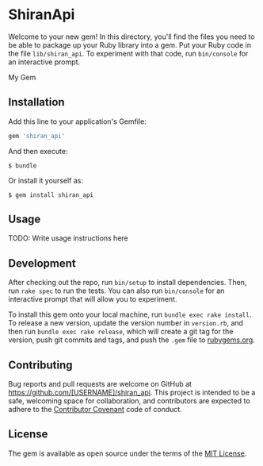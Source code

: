 # ShiranApi

Welcome to your new gem! In this directory, you'll find the files you need to be able to package up your Ruby library into a gem. Put your Ruby code in the file `lib/shiran_api`. To experiment with that code, run `bin/console` for an interactive prompt.

My Gem

## Installation

Add this line to your application's Gemfile:

```ruby
gem 'shiran_api'
```

And then execute:

    $ bundle

Or install it yourself as:

    $ gem install shiran_api

## Usage

TODO: Write usage instructions here

## Development

After checking out the repo, run `bin/setup` to install dependencies. Then, run `rake spec` to run the tests. You can also run `bin/console` for an interactive prompt that will allow you to experiment.

To install this gem onto your local machine, run `bundle exec rake install`. To release a new version, update the version number in `version.rb`, and then run `bundle exec rake release`, which will create a git tag for the version, push git commits and tags, and push the `.gem` file to [rubygems.org](https://rubygems.org).

## Contributing

Bug reports and pull requests are welcome on GitHub at https://github.com/[USERNAME]/shiran_api. This project is intended to be a safe, welcoming space for collaboration, and contributors are expected to adhere to the [Contributor Covenant](http://contributor-covenant.org) code of conduct.


## License

The gem is available as open source under the terms of the [MIT License](http://opensource.org/licenses/MIT).

